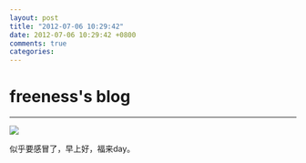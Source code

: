 ```yaml
---
layout: post
title: "2012-07-06 10:29:42"
date: 2012-07-06 10:29:42 +0800
comments: true
categories: 
---
```


# freeness's blog

----------

![](http://okqmqrbgo.bkt.clouddn.com/201207061029421.jpg)

>
似乎要感冒了，早上好，福来day。